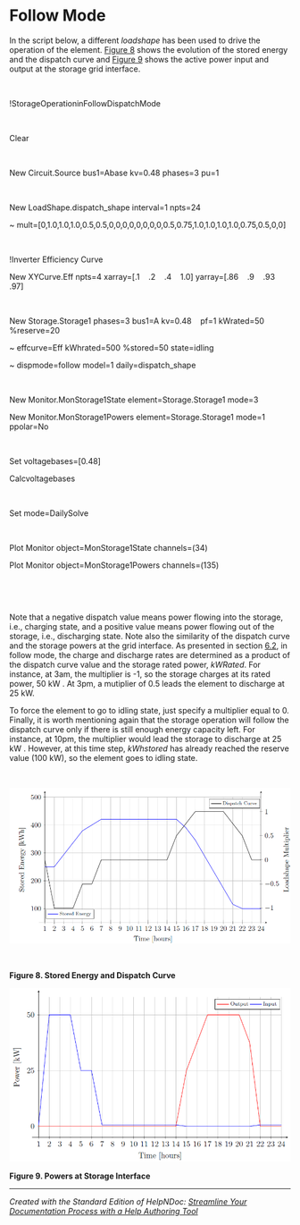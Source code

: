 # Follow Mode

In the script below, a different *loadshape* has been used to drive the operation of the element. [Figure 8](<FollowMode.md#\_bookmark21>) shows the evolution of the stored energy and the dispatch curve and [Figure 9](<OpenDSSDocumentation.md#\_bookmark22>) shows the active power input and output at the storage grid interface.

*&nbsp;*&nbsp; &nbsp; &nbsp; &nbsp;

\!StorageOperationinFollowDispatchMode

&nbsp;

Clear

&nbsp;

New Circuit.Source bus1=Abase kv=0.48 phases=3 pu=1

&nbsp;

New LoadShape.dispatch\_shape interval=1 npts=24

\~ mult=\[0,1.0,1.0,1.0,0.5,0.5,0,0,0,0,0,0,0,0,0.5,0.75,1.0,1.0,1.0,1.0,0.75,0.5,0,0\]

&nbsp;

\!Inverter Efficiency Curve

New XYCurve.Eff npts=4 xarray=\[.1&nbsp; &nbsp; .2&nbsp; &nbsp; .4&nbsp; &nbsp; 1.0\] yarray=\[.86&nbsp; &nbsp; .9&nbsp; &nbsp; .93&nbsp; &nbsp; .97\]

&nbsp;

New Storage.Storage1 phases=3 bus1=A kv=0.48&nbsp; &nbsp; pf=1 kWrated=50 %reserve=20

\~ effcurve=Eff kWhrated=500 %stored=50 state=idling

\~ dispmode=follow model=1 daily=dispatch\_shape

&nbsp;

New Monitor.MonStorage1State element=Storage.Storage1 mode=3

New Monitor.MonStorage1Powers element=Storage.Storage1 mode=1 ppolar=No

&nbsp;

Set voltagebases=\[0.48\]

Calcvoltagebases

&nbsp;

Set mode=DailySolve

&nbsp;

Plot Monitor object=MonStorage1State channels=(34)

Plot Monitor object=MonStorage1Powers channels=(135)

*&nbsp;*&nbsp; &nbsp; &nbsp; &nbsp;

&nbsp;

Note that a negative dispatch value means power flowing into the storage, i.e., charging state, and a positive value means power flowing out of the storage, i.e., discharging state. Note also the similarity of the dispatch curve and the storage powers at the grid interface. As presented in section [6.2](<References1.md#\_bookmark14>), in follow mode, the charge and discharge rates are determined as a product of the dispatch curve value and the storage rated power, *kWRated*. For instance, at 3am, the multiplier is -1, so the storage charges at its rated power, 50 kW . At 3pm, a mutiplier of 0.5 leads the element to discharge at 25 kW.

To force the element to go to idling state, just specify a multiplier equal to 0. Finally, it is worth mentioning again that the storage operation will follow the dispatch curve only if there is still enough energy capacity left. For instance, at 10pm, the multiplier would lead the storage to discharge at 25 kW . However, at this time step, *kWhstored* has already reached the reserve value (100 kW), so the element goes to idling state.

&nbsp;

![Image](<lib/NewItem371.png>)

&nbsp;

**Figure 8. Stored Energy and Dispatch Curve**

![Image](<lib/NewItem372.png>)

**Figure 9. Powers at Storage Interface**


***
_Created with the Standard Edition of HelpNDoc: [Streamline Your Documentation Process with a Help Authoring Tool](<https://www.helpndoc.com/news-and-articles/2022-09-27-why-use-a-help-authoring-tool-instead-of-microsoft-word-to-produce-high-quality-documentation/>)_
